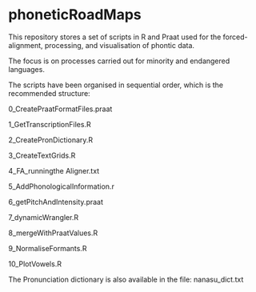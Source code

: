 # phoneticRoadMaps

This repository stores a set of scripts in R and Praat used for the forced-alignment, processing, and visualisation of phontic data.

The focus is on processes carried out for minority and endangered languages.

The scripts have been organised in sequential order, which is the recommended structure:

0_CreatePraatFormatFiles.praat

1_GetTranscriptionFiles.R

2_CreatePronDictionary.R

3_CreateTextGrids.R

4_FA_runningthe Aligner.txt

5_AddPhonologicalInformation.r

6_getPitchAndIntensity.praat

7_dynamicWrangler.R

8_mergeWithPraatValues.R

9_NormaliseFormants.R

10_PlotVowels.R

The Pronunciation dictionary is also available in the file: nanasu_dict.txt

